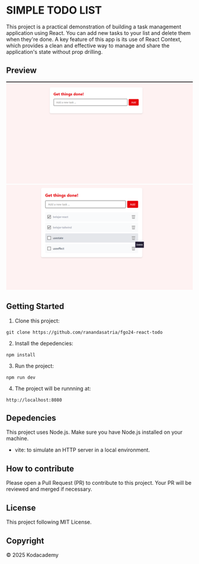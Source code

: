 # SIMPLE TODO LIST

This project is a practical demonstration of building a task management application using React. You can add new tasks to your list and delete them when they're done. A key feature of this app is its use of React Context, which provides a clean and effective way to manage and share the application's state without prop drilling.

## Preview
![Preview](src/assets/empty.png)
![Preview](src/assets/filled.png)




## Getting Started
1. Clone this project:
```
git clone https://github.com/ranandasatria/fgo24-react-todo
```

2. Install the depedencies:
```
npm install
```

3. Run the project:
```
npm run dev
```

4. The project will be runnning at:
``` 
http://localhost:8080
```

## Depedencies

This project uses Node.js. Make sure you have Node.js installed on your machine.

- vite: to simulate an HTTP server in a local environment.

## How to contribute

Please open a Pull Request (PR) to contribute to this project.
Your PR will be reviewed and merged if necessary.

## License

This project following MIT License.

## Copyright
&copy; 2025 Kodacademy

